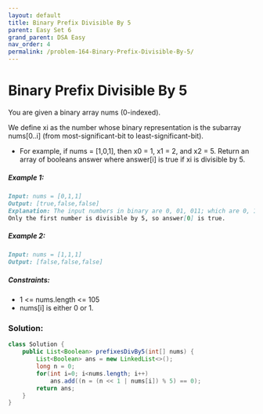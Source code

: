 ```yaml
---
layout: default
title: Binary Prefix Divisible By 5
parent: Easy Set 6
grand_parent: DSA Easy
nav_order: 4
permalink: /problem-164-Binary-Prefix-Divisible-By-5/
---
```

# Binary Prefix Divisible By 5
You are given a binary array nums (0-indexed).

We define xi as the number whose binary representation is the subarray nums[0..i] (from most-significant-bit to least-significant-bit).

* For example, if nums = [1,0,1], then x0 = 1, x1 = 2, and x2 = 5.
Return an array of booleans answer where answer[i] is true if xi is divisible by 5.

##### Example 1:
```markdown
Input: nums = [0,1,1]
Output: [true,false,false]
Explanation: The input numbers in binary are 0, 01, 011; which are 0, 1, and 3 in base-10.
Only the first number is divisible by 5, so answer[0] is true.
```
##### Example 2:
```markdown
Input: nums = [1,1,1]
Output: [false,false,false]
```
##### Constraints:
* 1 <= nums.length <= 105
* nums[i] is either 0 or 1.

### Solution:
```java
class Solution {
    public List<Boolean> prefixesDivBy5(int[] nums) {
        List<Boolean> ans = new LinkedList<>();
        long n = 0;
        for(int i=0; i<nums.length; i++)
            ans.add((n = (n << 1 | nums[i]) % 5) == 0);
        return ans;
    }
}
```
